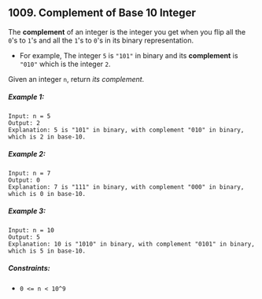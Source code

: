 ## 1009. Complement of Base 10 Integer

The **complement** of an integer is the integer you get when you flip all the ```0```'s to ```1```'s and all the ```1```'s to ```0```'s in its binary representation.

* For example, The integer ```5``` is ```"101"``` in binary and its **complement** is ```"010"``` which is the integer ```2```.

Given an integer ```n```, return *its complement*.

##### Example 1:
```
Input: n = 5
Output: 2
Explanation: 5 is "101" in binary, with complement "010" in binary, which is 2 in base-10.
```
##### Example 2:
```
Input: n = 7
Output: 0
Explanation: 7 is "111" in binary, with complement "000" in binary, which is 0 in base-10.
```
##### Example 3:
```
Input: n = 10
Output: 5
Explanation: 10 is "1010" in binary, with complement "0101" in binary, which is 5 in base-10.
```

##### Constraints:

* ```0 <= n < 10^9```